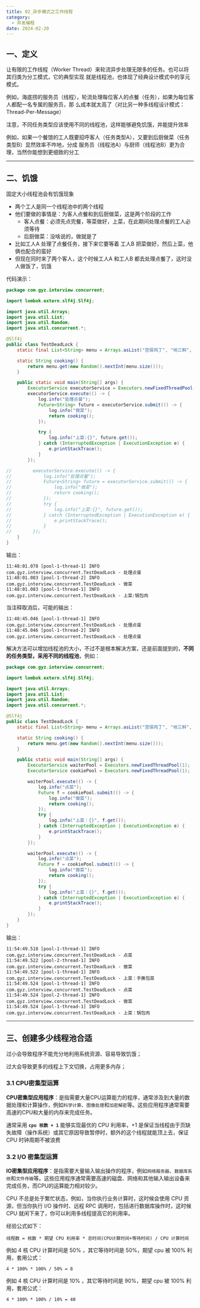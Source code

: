 ```yaml
---
title: 02_异步模式之工作线程
category:
  - 并发编程
date: 2024-02-20
---
```


<!-- more -->

## 一、定义

让有限的工作线程（Worker Thread）来轮流异步处理无限多的任务。也可以将其归类为分工模式，它的典型实现
就是线程池，也体现了经典设计模式中的享元模式。

例如，海底捞的服务员（线程），轮流处理每位客人的点餐（任务），如果为每位客人都配一名专属的服务员，那
么成本就太高了（对比另一种多线程设计模式：Thread-Per-Message）

注意，不同任务类型应该使用不同的线程池，这样能够避免饥饿，并能提升效率

例如，如果一个餐馆的工人既要招呼客人（任务类型A），又要到后厨做菜（任务类型B）显然效率不咋地，分成
服务员（线程池A）与厨师（线程池B）更为合理，当然你能想到更细致的分工

---

## 二、饥饿

固定大小线程池会有饥饿现象

- 两个工人是同一个线程池中的两个线程
- 他们要做的事情是：为客人点餐和到后厨做菜，这是两个阶段的工作
  - 客人点餐：必须先点完餐，等菜做好，上菜，在此期间处理点餐的工人必须等待
  - 后厨做菜：没啥说的，做就是了
- 比如工人A 处理了点餐任务，接下来它要等着 工人B 把菜做好，然后上菜，他俩也配合的蛮好
- 但现在同时来了两个客人，这个时候工人A 和工人B 都去处理点餐了，这时没人做饭了，饥饿

代码演示：

```java
package com.gyz.interview.concurrent;

import lombok.extern.slf4j.Slf4j;

import java.util.Arrays;
import java.util.List;
import java.util.Random;
import java.util.concurrent.*;

@Slf4j
public class TestDeadLock {
    static final List<String> menu = Arrays.asList("宫保鸡丁", "地三鲜", "手撕包菜", "锅包肉");

    static String cooking() {
        return menu.get(new Random().nextInt(menu.size()));
    }

    public static void main(String[] args) {
        ExecutorService executorService = Executors.newFixedThreadPool(2);
        executorService.execute(() -> {
            log.info("处理点餐");
            Future<String> future = executorService.submit(() -> {
                log.info("做菜");
                return cooking();
            });

            try {
                log.info("上菜:{}", future.get());
            } catch (InterruptedException | ExecutionException e) {
                e.printStackTrace();
            }
        });

//        executorService.execute(() -> {
//            log.info("处理点餐");
//            Future<String> future = executorService.submit(() -> {
//                log.info("做菜");
//                return cooking();
//            });
//            try {
//                log.info("上菜:{}", future.get());
//            } catch (InterruptedException | ExecutionException e) {
//                e.printStackTrace();
//            }
//        });
    }
}
```

输出：

```
11:48:01.078 [pool-1-thread-1] INFO com.gyz.interview.concurrent.TestDeadLock - 处理点餐
11:48:01.083 [pool-1-thread-2] INFO com.gyz.interview.concurrent.TestDeadLock - 做菜
11:48:01.083 [pool-1-thread-1] INFO com.gyz.interview.concurrent.TestDeadLock - 上菜:锅包肉
```

当注释取消后，可能的输出：

```
11:48:45.046 [pool-1-thread-1] INFO com.gyz.interview.concurrent.TestDeadLock - 处理点餐
11:48:45.046 [pool-1-thread-2] INFO com.gyz.interview.concurrent.TestDeadLock - 处理点餐
```

解决方法可以增加线程池的大小，不过不是根本解决方案，还是前面提到的，**不同的任务类型，采用不同的线程池**，例如：

```java
package com.gyz.interview.concurrent;

import lombok.extern.slf4j.Slf4j;

import java.util.Arrays;
import java.util.List;
import java.util.Random;
import java.util.concurrent.*;

@Slf4j
public class TestDeadLock {
    static final List<String> menu = Arrays.asList("宫保鸡丁", "地三鲜", "手撕包菜", "锅包肉");

    static String cooking() {
        return menu.get(new Random().nextInt(menu.size()));
    }

    public static void main(String[] args) {
        ExecutorService waiterPool = Executors.newFixedThreadPool(1);
        ExecutorService cookiePool = Executors.newFixedThreadPool(1);

        waiterPool.execute(() -> {
            log.info("点菜");
            Future f = cookiePool.submit(() -> {
                log.info("做菜");
                return cooking();
            });
            try {
                log.info("上菜：{}", f.get());
            } catch (InterruptedException | ExecutionException e) {
                e.printStackTrace();
            }
        });

        waiterPool.execute(() -> {
            log.info("点菜");
            Future f = cookiePool.submit(() -> {
                log.info("做菜");
                return cooking();
            });
            try {
                log.info("上菜：{}", f.get());
            } catch (InterruptedException | ExecutionException e) {
                e.printStackTrace();
            }
        });
    }
}
```

输出：

```
11:54:49.518 [pool-1-thread-1] INFO com.gyz.interview.concurrent.TestDeadLock - 点菜
11:54:49.522 [pool-2-thread-1] INFO com.gyz.interview.concurrent.TestDeadLock - 做菜
11:54:49.522 [pool-1-thread-1] INFO com.gyz.interview.concurrent.TestDeadLock - 上菜：手撕包菜
11:54:49.524 [pool-1-thread-1] INFO com.gyz.interview.concurrent.TestDeadLock - 点菜
11:54:49.524 [pool-2-thread-1] INFO com.gyz.interview.concurrent.TestDeadLock - 做菜
11:54:49.524 [pool-1-thread-1] INFO com.gyz.interview.concurrent.TestDeadLock - 上菜：锅包肉
```

---

## 三、创建多少线程池合适

过小会导致程序不能充分地利用系统资源、容易导致饥饿；

过大会导致更多的线程上下文切换，占用更多内存；

### 3.1 CPU密集型运算

**CPU密集型应用程序**：是指需要大量CPU运算能力的程序，通常涉及到大量的数据处理和计算操作，例如`科学计算`、`图像处理`和`加密解密`等。这些应用程序通常需要高速的CPU和大量的内存来完成任务。

通常采用 **`cpu 核数 + 1`** 能够实现最优的 CPU 利用率，+1 是保证当线程由于页缺失故障（操作系统）或其它原因导致暂停时，额外的这个线程就能顶上去，保证 CPU 时钟周期不被浪费

### 3.2 I/O 密集型运算

**IO密集型应用程序**：是指需要大量输入输出操作的程序，例如`网络服务器`、`数据库系统`和`文件传输`等。这些应用程序通常需要高速的磁盘、网络和其他输入输出设备来完成任务，而CPU的运算能力相对较少。

CPU 不总是处于繁忙状态，例如，当你执行业务计算时，这时候会使用 CPU 资源，但当你执行 I/O 操作时、远程
RPC 调用时，包括进行数据库操作时，这时候 CPU 就闲下来了，你可以利用多线程提高它的利用率。

经验公式如下：

`线程数 = 核数 * 期望 CPU 利用率 * 总时间(CPU计算时间+等待时间) / CPU 计算时间`

例如 4 核 CPU 计算时间是 50% ，其它等待时间是 50%，期望 cpu 被 100% 利用，套用公式：

`4 * 100% * 100% / 50% = 8`

例如 4 核 CPU 计算时间是 10% ，其它等待时间是 90%，期望 cpu 被 100% 利用，套用公式：

`4 * 100% * 100% / 10% = 40`



